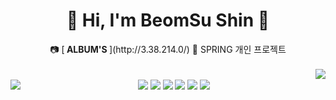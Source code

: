 
<div align="center">
 
# 🛫 Hi, I'm BeomSu Shin 🛬
<div align="center">
📷 [<strong> ALBUM'S </strong>](http://3.38.214.0/) 📸 SPRING 개인 프로젝트
</div>
<br>
<div align="center">
<img align="right" src="https://github-readme-stats.vercel.app/api/top-langs/?username=bum2us&theme=dracula&exclude_repo=clone-web-scrapper,clone-zoom&hide=Procfile&layout=compact&langs_count=8"/>
</div>
<br>

<img align="left" src="https://github-readme-stats.vercel.app/api?username=bum2us&show_icons=true&theme=dracula"/>
 
<img src="https://img.shields.io/badge/C Sharp-368CCB?style=flat&logo=C Sharp&logoColor=white"/> 
<img src="https://img.shields.io/badge/Spring-6DB33F?style=flat&logo=Spring&logoColor=white"/> 
<img src="https://img.shields.io/badge/React-61DAFB?style=flat&logo=React&logoColor=white"/> 
<img src="https://img.shields.io/badge/JavaScript-F7DF1E?style=flat&logo=JavaScript&logoColor=white"/> 
<img src="https://img.shields.io/badge/Amazon EC2-F7DF1E?style=flat&logo=Amazon EC2&logoColor=white"/> 
<img src="https://img.shields.io/badge/Amazon RDS-527FFF?style=flat&logo=Amazon RDS&logoColor=white"/>
 </div>
